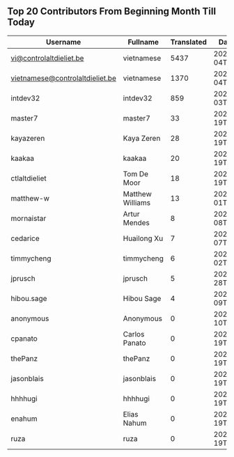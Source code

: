 ## Top 20 Contributors From Beginning Month Till Today ##
|Username|Fullname|Translated|DateJoined|Language|
|--------|--------|----------|----------|-------|
|vi@controlaltdieliet.be|vietnamese|5437|2023-09-04T13:53:13.||
|vietnamese@controlaltdieliet.be|vietnamese|1370|2023-09-04T13:42:46.||
|intdev32|intdev32|859|2023-09-03T03:58:30.|ko|
|master7|master7|33|2020-06-19T18:20:39.|pl|
|kayazeren|Kaya Zeren|28|2020-06-19T07:05:24Z|tr|
|kaakaa|kaakaa|20|2020-06-19T18:20:26Z|ja|
|ctlaltdieliet|Tom De Moor|18|2020-06-19T16:30:47Z|nl|
|matthew-w|Matthew Williams|13|2021-03-01T11:40:28.|en_AU|
|mornaistar|Artur Mendes|8|2023-09-08T09:07:14.|pt|
|cedarice|Huailong Xu|7|2023-09-07T09:56:10.|zh_Hans|
|timmycheng|timmycheng|6|2023-06-02T06:14:18.|zh_Hans|
|jprusch|jprusch|5|2021-06-28T12:00:18.|de|
|hibou.sage|Hibou Sage|4|2023-09-09T12:48:41.|fr|
|anonymous|Anonymous|0|2020-06-10T18:34:14.||
|cpanato|Carlos Panato|0|2020-06-19T18:18:53Z||
|thePanz|thePanz|0|2020-06-19T18:18:53Z|it|
|jasonblais|jasonblais|0|2020-06-19T18:18:54Z||
|hhhhugi|hhhhugi|0|2020-06-19T18:18:56.||
|enahum|Elias  Nahum|0|2020-06-19T18:18:56Z|es|
|ruza|ruza|0|2020-06-19T18:18:57.||
